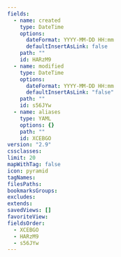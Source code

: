 ```yaml
---
fields:
  - name: created
    type: DateTime
    options:
      dateFormat: YYYY-MM-DD HH:mm
      defaultInsertAsLink: false
    path: ""
    id: HARzM9
  - name: modified
    type: DateTime
    options:
      dateFormat: YYYY-MM-DD HH:mm
      defaultInsertAsLink: "false"
    path: ""
    id: s56JYw
  - name: aliases
    type: YAML
    options: {}
    path: ""
    id: XCEBGO
version: "2.9"
cssclasses: 
limit: 20
mapWithTag: false
icon: pyramid
tagNames: 
filesPaths: 
bookmarksGroups: 
excludes: 
extends: 
savedViews: []
favoriteView: 
fieldsOrder:
  - XCEBGO
  - HARzM9
  - s56JYw
---
```

